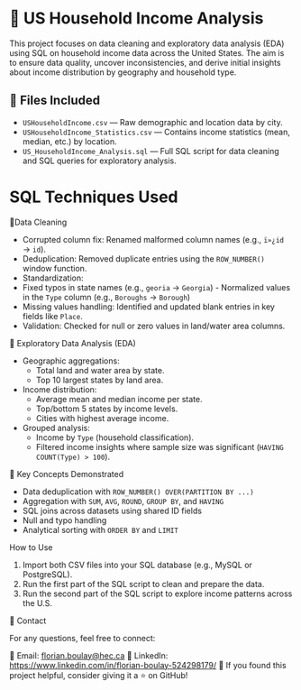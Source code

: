 # 🏡 US Household Income Analysis

This project focuses on data cleaning and exploratory data analysis (EDA) using SQL on household income data across the United States. The aim is to ensure data quality, uncover inconsistencies, and derive initial insights about income distribution by geography and household type.

## 📁 Files Included

- `USHouseholdIncome.csv` — Raw demographic and location data by city.
- `USHouseholdIncome_Statistics.csv` — Contains income statistics (mean, median, etc.) by location.
- `US_HouseholdIncome_Analysis.sql` — Full SQL script for data cleaning and SQL queries for exploratory analysis.


# SQL Techniques Used

🧹Data Cleaning

- Corrupted column fix: Renamed malformed column names (e.g., `ï»¿id` → `id`).
- Deduplication: Removed duplicate entries using the `ROW_NUMBER()` window function.
- Standardization: 
- Fixed typos in state names (e.g., `georia` → `Georgia`) - Normalized values in the `Type` column (e.g., `Boroughs` → `Borough`)
- Missing values handling: Identified and updated blank entries in key fields like `Place`.
- Validation: Checked for null or zero values in land/water area columns.

🔎 Exploratory Data Analysis (EDA)

- Geographic aggregations:
  - Total land and water area by state.
  - Top 10 largest states by land area.
- Income distribution:
  - Average mean and median income per state.
  - Top/bottom 5 states by income levels.
  - Cities with highest average income.
- Grouped analysis:
  - Income by `Type` (household classification).
  - Filtered income insights where sample size was significant (`HAVING COUNT(Type) > 100`).



📌 Key Concepts Demonstrated

- Data deduplication with `ROW_NUMBER() OVER(PARTITION BY ...)`
- Aggregation with `SUM`, `AVG`, `ROUND`, `GROUP BY`, and `HAVING`
- SQL joins across datasets using shared ID fields
- Null and typo handling
- Analytical sorting with `ORDER BY` and `LIMIT`


How to Use

1. Import both CSV files into your SQL database (e.g., MySQL or PostgreSQL).
2. Run the first part of the SQL script to clean and prepare the data.
3. Run the second part of the SQL script to explore income patterns across the U.S.


📩 Contact

For any questions, feel free to connect:

📧 Email: florian.boulay@hec.ca
🔗 LinkedIn: https://www.linkedin.com/in/florian-boulay-524298179/
🚀 If you found this project helpful, consider giving it a ⭐ on GitHub!
